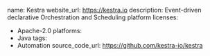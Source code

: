 name: Kestra
website_url: https://kestra.io
description: Event-driven declarative Orchestration and Scheduling platform 
licenses:
  - Apache-2.0
platforms:
  - Java
tags:
  - Automation
source_code_url: https://github.com/kestra-io/kestra
